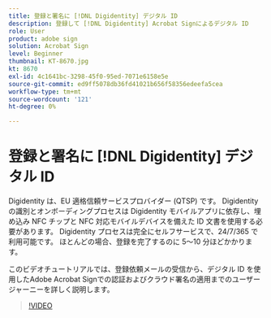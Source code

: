 ```yaml
---
title: 登録と署名に [!DNL Digidentity] デジタル ID
description: 登録して [!DNL Digidentity] Acrobat Signによるデジタル ID
role: User
product: adobe sign
solution: Acrobat Sign
level: Beginner
thumbnail: KT-8670.jpg
kt: 8670
exl-id: 4c1641bc-3298-45f0-95ed-7071e6158e5e
source-git-commit: ed9ff5078db36fd41021b656f58356edeefa5cea
workflow-type: tm+mt
source-wordcount: '121'
ht-degree: 0%

---
```


# 登録と署名に [!DNL Digidentity] デジタル ID

Digidentity は、EU 適格信頼サービスプロバイダー (QTSP) です。 Digidentity の識別とオンボーディングプロセスは Digidentity モバイルアプリに依存し、埋め込み NFC チップと NFC 対応モバイルデバイスを備えた ID 文書を使用する必要があります。 Digidentity プロセスは完全にセルフサービスで、24/7/365 で利用可能です。 ほとんどの場合、登録を完了するのに 5～10 分ほどかかります。

このビデオチュートリアルでは、登録依頼メールの受信から、デジタル ID を使用したAdobe Acrobat Signでの認証およびクラウド署名の適用までのユーザージャーニーを詳しく説明します。

>[!VIDEO](https://video.tv.adobe.com/v/336991?hidetitle=true)
